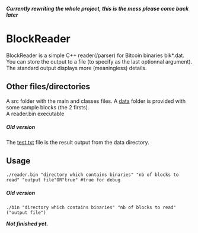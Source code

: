 **_Currently rewriting the whole project, this is the mess please come back later_**


# BlockReader
BlockReader is a simple C++ reader(/parser) for Bitcoin binaries blk*.dat. You can store the output to a file (to specify as the last optionnal argument). The standard output displays more (meaningless) details. 

## Other files/directories
A src folder with the main and classes files.
A [data](https://github.com/darosior/BlockReader/tree/master/data) folder is provided with some sample blocks (the 2 firsts).  
A reader.bin executable

##### Old version
The [test.txt](https://github.com/darosior/BlockReader/blob/master/test.txt) file is the result output from the data directory.  

## Usage   
```
./reader.bin "directory which contains binaries" "nb of blocks to read" "output file"OR"true" #true for debug  
```


##### Old version
```
./bin "directory which contains binaries" "nb of blocks to read" ("output file")  
```


**_Not finished yet._**
